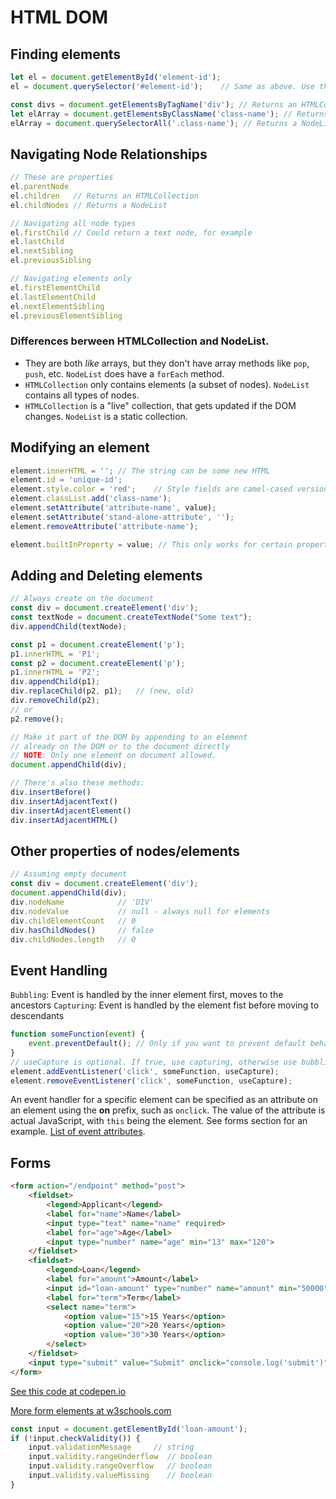 # HTML DOM

## Finding elements
```javascript
let el = document.getElementById('element-id');
el = document.querySelector('#element-id');    // Same as above. Use the # CSS selector for IDs.

const divs = document.getElementsByTagName('div'); // Returns an HTMLCollection
let elArray = document.getElementsByClassName('class-name'); // Returns an HTMLCollection
elArray = document.querySelectorAll('.class-name'); // Returns a NodeList. Use the . CSS selector for classes.
```

## Navigating Node Relationships
```javascript
// These are properties
el.parentNode
el.children   // Returns an HTMLCollection
el.childNodes // Returns a NodeList

// Navigating all node types
el.firstChild // Could return a text node, for example
el.lastChild
el.nextSibling
el.previousSibling

// Navigating elements only
el.firstElementChild
el.lastElementChild
el.nextElementSibling
el.previousElementSibling
```

### Differences berween HTMLCollection and NodeList.
- They are both *like* arrays, but they don't have array methods like `pop`, `push`, etc. `NodeList` does have a `forEach` method.
- `HTMLCollection` only contains elements (a subset of nodes). `NodeList` contains all types of nodes.
- `HTMLCollection` is a "live" collection, that gets updated if the DOM changes. `NodeList` is a static collection.

## Modifying an element
```javascript
element.innerHTML = ''; // The string can be some new HTML
element.id = 'unique-id';
element.style.color = 'red';    // Style fields are camel-cased versions of CSS properties
element.classList.add('class-name');
element.setAttribute('attribute-name', value);
element.setAttribute('stand-alone-attribute', '');
element.removeAttribute('attribute-name');

element.builtInProperty = value; // This only works for certain properties (not all attributes)
```

## Adding and Deleting elements
```javascript
// Always create on the document
const div = document.createElement('div');
const textNode = document.createTextNode("Some text");
div.appendChild(textNode);

const p1 = document.createElement('p');
p1.innerHTML = 'P1';
const p2 = document.createElement('p');
p1.innerHTML = 'P2';
div.appendChild(p1);
div.replaceChild(p2, p1);   // (new, old)
div.removeChild(p2);
// or
p2.remove();

// Make it part of the DOM by appending to an element
// already on the DOM or to the document directly
// NOTE: Only one element on document allowed.
document.appendChild(div);

// There's also these methods:
div.insertBefore()
div.insertAdjacentText()
div.insertAdjacentElement()
div.insertAdjacentHTML()
```

## Other properties of nodes/elements
```javascript
// Assuming empty document
const div = document.createElement('div');
document.appendChild(div);
div.nodeName            // 'DIV'
div.nodeValue           // null - always null for elements
div.childElementCount   // 0
div.hasChildNodes()     // false
div.childNodes.length   // 0
```

## Event Handling
`Bubbling`: Event is handled by the inner element first, moves to the ancestors
`Capturing`: Event is handled by the element fist before moving to descendants

```javascript
function someFunction(event) { 
    event.preventDefault(); // Only if you want to prevent default behavior
}
// useCapture is optional. If true, use capturing, otherwise use bubbling.
element.addEventListener('click', someFunction, useCapture);
element.removeEventListener('click', someFunction, useCapture);
```

An event handler for a specific element can be specified as an attribute on an element using the **on** prefix, such as `onclick`. The value of the attribute is actual JavaScript, with `this` being the element. See forms section for an example. [List of event attributes](https://www.w3schools.com/tags/ref_eventattributes.asp).

## Forms
```html
<form action="/endpoint" method="post">
	<fieldset>
		<legend>Applicant</legend>
		<label for="name">Name</label>
		<input type="text" name="name" required>
		<label for="age">Age</label>
		<input type="number" name="age" min="13" max="120">
	</fieldset>
	<fieldset>
		<legend>Loan</legend>
		<label for="amount">Amount</label>
		<input id="loan-amount" type="number" name="amount" min="50000" max="1000000" required>
		<label for="term">Term</label>
		<select name="term">
			<option value="15">15 Years</option>
			<option value="20">20 Years</option>
			<option value="30">30 Years</option>
		</select>
	</fieldset>
	<input type="submit" value="Submit" onclick="console.log('submit')">
</form>
```

[See this code at codepen.io](https://codepen.io/levent0z/pen/PoEvmvq)

[More form elements at w3schools.com](https://www.w3schools.com/html/html_form_elements.asp)


```javascript
const input = document.getElementById('loan-amount');
if (!input.checkValidity()) {
    input.validationMessage     // string
    input.validity.rangeUnderflow  // boolean
    input.validity.rangeOverflow   // boolean
    input.validity.valueMissing    // boolean
}
```